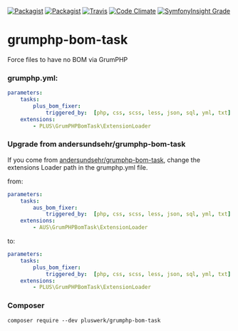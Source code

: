 [![Packagist](https://img.shields.io/packagist/v/pluswerk/grumphp-bom-task.svg?style=flat-square)](https://packagist.org/packages/pluswerk/grumphp-bom-task)
[![Packagist](https://img.shields.io/packagist/l/pluswerk/grumphp-bom-task.svg?style=flat-square)](https://opensource.org/licenses/LGPL-3.0)
[![Travis](https://img.shields.io/travis/Kanti/LJSON.svg?style=flat-square)](https://travis-ci.org/Pluswerk/grumphp-bom-task)
[![Code Climate](https://img.shields.io/codeclimate/maintainability/pluswerk/grumphp-bom-task.svg?style=flat-square)](https://codeclimate.com/github/pluswerk/grumphp-bom-task)
[![SymfonyInsight Grade](https://img.shields.io/symfony/i/grade/69cf4b58-b856-4f79-a3da-a89291eae102.svg?style=flat-square)](https://insight.sensiolabs.com/projects/69cf4b58-b856-4f79-a3da-a89291eae102)

# grumphp-bom-task

Force files to have no BOM via GrumPHP

### grumphp.yml:

````yml
parameters:
    tasks:
        plus_bom_fixer:
            triggered_by:  [php, css, scss, less, json, sql, yml, txt]
    extensions:
        - PLUS\GrumPHPBomTask\ExtensionLoader
````

### Upgrade from andersundsehr/grumphp-bom-task

If you come from [andersundsehr/grumphp-bom-task](https://github.com/andersundsehr/grumphp-bom-task), change the extensions Loader path in the grumphp.yml file. 

from:

````yml
parameters:
    tasks:
        aus_bom_fixer:
            triggered_by:  [php, css, scss, less, json, sql, yml, txt]
    extensions:
        - AUS\GrumPHPBomTask\ExtensionLoader
````

to:

````yml
parameters:
    tasks:
        plus_bom_fixer:
            triggered_by:  [php, css, scss, less, json, sql, yml, txt]
    extensions:
        - PLUS\GrumPHPBomTask\ExtensionLoader
````

### Composer

``composer require --dev pluswerk/grumphp-bom-task``

